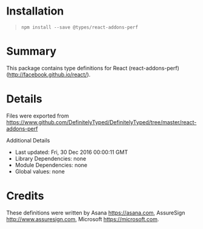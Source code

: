 # Installation
> `npm install --save @types/react-addons-perf`

# Summary
This package contains type definitions for React (react-addons-perf) (http://facebook.github.io/react/).

# Details
Files were exported from https://www.github.com/DefinitelyTyped/DefinitelyTyped/tree/master/react-addons-perf

Additional Details
 * Last updated: Fri, 30 Dec 2016 00:00:11 GMT
 * Library Dependencies: none
 * Module Dependencies: none
 * Global values: none

# Credits
These definitions were written by Asana <https://asana.com>, AssureSign <http://www.assuresign.com>, Microsoft <https://microsoft.com>.
